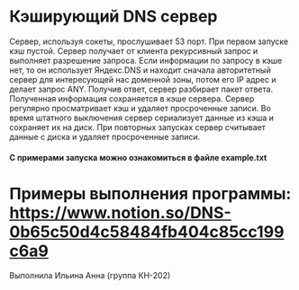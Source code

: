 # Кэширующий DNS сервер

Сервер, используя сокеты, прослушивает 53 порт. При первом запуске кэш пустой. Сервер получает от клиента рекурсивный запрос и выполняет разрешение запроса. Если информации по запросу в кэше нет, то он использует Яндекс.DNS и находит сначала авторитетный сервер для интересующей нас доменной зоны, потом его IP адрес и делает запрос ANY. Получив ответ, сервер разбирает пакет ответа. Полученная информация сохраняется в кэше сервера. Сервер регулярно просматривает кэш и удаляет просроченные записи. Во время штатного выключения сервер сериализует данные из кэша и сохраняет их на диск. При повторных запусках сервер считывает данные с диска и удаляет просроченные записи. 

#### С примерами запуска можно ознакомиться в файле example.txt
# Примеры выполнения программы: https://www.notion.so/DNS-0b65c50d4c58484fb404c85cc199c6a9
Выполнила Ильина Анна (группа КН-202)
